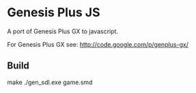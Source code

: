 
Genesis Plus JS
=====

A port of Genesis Plus GX to javascript.

For Genesis Plus GX see:
http://code.google.com/p/genplus-gx/

Build
-----

make
./gen_sdl.exe game.smd

